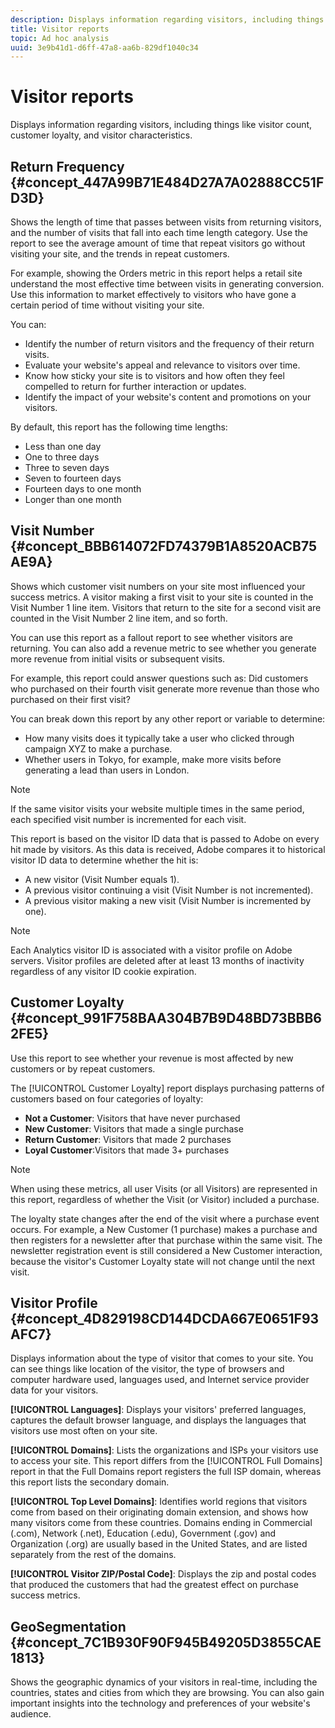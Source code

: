 ```yaml
---
description: Displays information regarding visitors, including things like visitor count, customer loyalty, and visitor characteristics.
title: Visitor reports
topic: Ad hoc analysis
uuid: 3e9b41d1-d6ff-47a8-aa6b-829df1040c34
---
```


# Visitor reports

Displays information regarding visitors, including things like visitor count, customer loyalty, and visitor characteristics.

## Return Frequency {#concept_447A99B71E484D27A7A02888CC51FD3D}

Shows the length of time that passes between visits from returning visitors, and the number of visits that fall into each time length category. Use the report to see the average amount of time that repeat visitors go without visiting your site, and the trends in repeat customers.

<!-- 

c_reports_return_freq.xml

 -->

For example, showing the Orders metric in this report helps a retail site understand the most effective time between visits in generating conversion. Use this information to market effectively to visitors who have gone a certain period of time without visiting your site.

You can:

* Identify the number of return visitors and the frequency of their return visits.
* Evaluate your website's appeal and relevance to visitors over time.
* Know how sticky your site is to visitors and how often they feel compelled to return for further interaction or updates.
* Identify the impact of your website's content and promotions on your visitors.

By default, this report has the following time lengths:

* Less than one day 
* One to three days 
* Three to seven days 
* Seven to fourteen days 
* Fourteen days to one month 
* Longer than one month

## Visit Number {#concept_BBB614072FD74379B1A8520ACB75AE9A}

Shows which customer visit numbers on your site most influenced your success metrics. A visitor making a first visit to your site is counted in the Visit Number 1 line item. Visitors that return to the site for a second visit are counted in the Visit Number 2 line item, and so forth.

<!-- 

c_reports_visit_number.xml

 -->

You can use this report as a fallout report to see whether visitors are returning. You can also add a revenue metric to see whether you generate more revenue from initial visits or subsequent visits.

For example, this report could answer questions such as: Did customers who purchased on their fourth visit generate more revenue than those who purchased on their first visit?

You can break down this report by any other report or variable to determine:

* How many visits does it typically take a user who clicked through campaign XYZ to make a purchase.
* Whether users in Tokyo, for example, make more visits before generating a lead than users in London.

>[!NOTE]
>
>If the same visitor visits your website multiple times in the same period, each specified visit number is incremented for each visit.

This report is based on the visitor ID data that is passed to Adobe on every hit made by visitors. As this data is received, Adobe compares it to historical visitor ID data to determine whether the hit is:

* A new visitor (Visit Number equals 1).
* A previous visitor continuing a visit (Visit Number is not incremented).
* A previous visitor making a new visit (Visit Number is incremented by one).

>[!NOTE]
>
>Each Analytics visitor ID is associated with a visitor profile on Adobe servers. Visitor profiles are deleted after at least 13 months of inactivity regardless of any visitor ID cookie expiration.

## Customer Loyalty {#concept_991F758BAA304B7B9D48BD73BBB62FE5}

Use this report to see whether your revenue is most affected by new customers or by repeat customers.

<!-- 

c_reports_customerloyalty.xml

 -->

The [!UICONTROL Customer Loyalty] report displays purchasing patterns of customers based on four categories of loyalty:

* **Not a Customer**: Visitors that have never purchased 
* **New Customer**: Visitors that made a single purchase 
* **Return Customer**: Visitors that made 2 purchases 
* **Loyal Customer**:Visitors that made 3+ purchases

>[!NOTE]
>
>When using these metrics, all user Visits (or all Visitors) are represented in this report, regardless of whether the Visit (or Visitor) included a purchase.

The loyalty state changes after the end of the visit where a purchase event occurs. For example, a New Customer (1 purchase) makes a purchase and then registers for a newsletter after that purchase within the same visit. The newsletter registration event is still considered a New Customer interaction, because the visitor's Customer Loyalty state will not change until the next visit.

## Visitor Profile {#concept_4D829198CD144DCDA667E0651F93AFC7}

Displays information about the type of visitor that comes to your site. You can see things like location of the visitor, the type of browsers and computer hardware used, languages used, and Internet service provider data for your visitors.

<!-- 

c_reports_visitor_profile.xml

 -->

**[!UICONTROL Languages]**: Displays your visitors' preferred languages, captures the default browser language, and displays the languages that visitors use most often on your site.

**[!UICONTROL Domains]**: Lists the organizations and ISPs your visitors use to access your site. This report differs from the [!UICONTROL Full Domains] report in that the Full Domains report registers the full ISP domain, whereas this report lists the secondary domain.

**[!UICONTROL Top Level Domains]**: Identifies world regions that visitors come from based on their originating domain extension, and shows how many visitors come from these countries. Domains ending in Commercial (.com), Network (.net), Education (.edu), Government (.gov) and Organization (.org) are usually based in the United States, and are listed separately from the rest of the domains.

**[!UICONTROL Visitor ZIP/Postal Code]**: Displays the zip and postal codes that produced the customers that had the greatest effect on purchase success metrics.

## GeoSegmentation {#concept_7C1B930F90F945B49205D3855CAE1813}

<!-- 

c_reports_geosegmentation.xml

 -->

Shows the geographic dynamics of your visitors in real-time, including the countries, states and cities from which they are browsing. You can also gain important insights into the technology and preferences of your website's audience.
